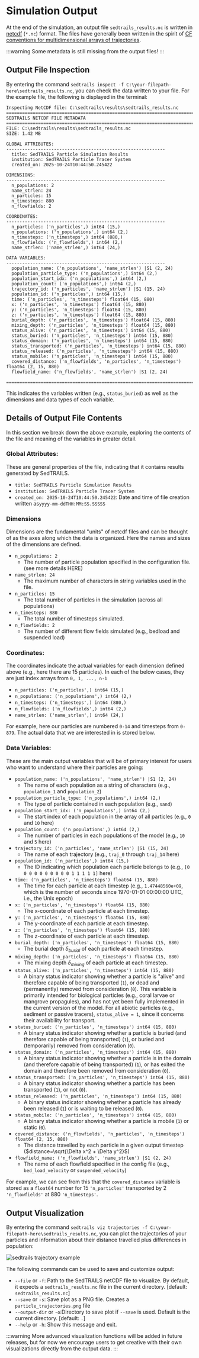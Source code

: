 # Simulation Output

At the end of the simulation, an output file ``sedtrails_results.nc`` is written in [netcdf](https://www.unidata.ucar.edu/software/netcdf) (``*.nc``) format. The files have generally been written in the spirit of [CF conventions for multidimensional arrays of trajectories](https://cfconventions.org/cf-conventions/v1.6.0/cf-conventions.html#_multidimensional_array_representation_of_trajectories).

:::warning
Some metadata is still missing from the output files!
:::


## Output File Inspection

By entering the command ``sedtrails inspect -f C:\your-filepath-here\sedtrails_results.nc``, you can check the data written to your file. For the example file, the following is displayed in the terminal:

```
Inspecting NetCDF file: C:\sedtrails\results\sedtrails_results.nc
====================================================================================
SEDTRAILS NETCDF FILE METADATA
====================================================================================
FILE: C:\sedtrails\results\sedtrails_results.nc
SIZE: 1.42 MB

GLOBAL ATTRIBUTES:
------------------------------------------------------------
  title: SedTRAILS Particle Simulation Results
  institution: SedTRAILS Particle Tracer System
  created_on: 2025-10-24T10:44:50.245422

DIMENSIONS:
------------------------------------------------------------
  n_populations: 2
  name_strlen: 24
  n_particles: 15
  n_timesteps: 880
  n_flowfields: 2

COORDINATES:
------------------------------------------------------------
  n_particles: ('n_particles',) int64 (15,)
  n_populations: ('n_populations',) int64 (2,)
  n_timesteps: ('n_timesteps',) int64 (880,)
  n_flowfields: ('n_flowfields',) int64 (2,)
  name_strlen: ('name_strlen',) int64 (24,)

DATA VARIABLES:
------------------------------------------------------------
  population_name: ('n_populations', 'name_strlen') |S1 (2, 24)
  population_particle_type: ('n_populations',) int64 (2,)
  population_start_idx: ('n_populations',) int64 (2,)
  population_count: ('n_populations',) int64 (2,)
  trajectory_id: ('n_particles', 'name_strlen') |S1 (15, 24)
  population_id: ('n_particles',) int64 (15,)
  time: ('n_particles', 'n_timesteps') float64 (15, 880)
  x: ('n_particles', 'n_timesteps') float64 (15, 880)
  y: ('n_particles', 'n_timesteps') float64 (15, 880)
  z: ('n_particles', 'n_timesteps') float64 (15, 880)
  burial_depth: ('n_particles', 'n_timesteps') float64 (15, 880)
  mixing_depth: ('n_particles', 'n_timesteps') float64 (15, 880)
  status_alive: ('n_particles', 'n_timesteps') int64 (15, 880)
  status_buried: ('n_particles', 'n_timesteps') int64 (15, 880)
  status_domain: ('n_particles', 'n_timesteps') int64 (15, 880)
  status_transported: ('n_particles', 'n_timesteps') int64 (15, 880)
  status_released: ('n_particles', 'n_timesteps') int64 (15, 880)
  status_mobile: ('n_particles', 'n_timesteps') int64 (15, 880)
  covered_distance: ('n_flowfields', 'n_particles', 'n_timesteps') float64 (2, 15, 880)
  flowfield_name: ('n_flowfields', 'name_strlen') |S1 (2, 24)

====================================================================================
```
This indicates the variables written (e.g., ``status_buried``) as well as the dimensions and data types of each variable.

## Details of Output File Contents

In this section we break down the above example, exploring the contents of the file and meaning of the variables in greater detail.

### Global Attributes:
These are general properties of the file, indicating that it contains results generated by SedTRAILS.
 - ``title: SedTRAILS Particle Simulation Results``
 - ``institution: SedTRAILS Particle Tracer System``
 - ``created_on: 2025-10-24T10:44:50.245422``: Date and time of file creation written as``yyyy-mm-ddTHH:MM:SS.SSSSS``

### Dimensions
Dimensions are the fundamental "units" of netcdf files and can be thought of as the axes along which the data is organized. Here the names and sizes of the dimensions are defined.
 - ``n_populations: 2`` 
    - The number of particle population specified in the configuration file. (see more details HERE)
 - ``name_strlen: 24`` 
    - The maximum number of characters in string variables used in the file.
 - ``n_particles: 15`` 
    - The total number of particles in the simulation (across all populations)
 - ``n_timesteps: 880`` 
    - The total number of timesteps simulated.
 - ``n_flowfields: 2`` 
    - The number of different flow fields simulated (e.g., bedload and suspended load)

### Coordinates:
The coordinates indicate the actual variables for each dimension defined above (e.g., here there are 15 particles). In each of the below cases, they are just index arrays from ``0, 1, ..., n-1``
 - ``n_particles: ('n_particles',) int64 (15,)``
 - ``n_populations: ('n_populations',) int64 (2,)``
 - ``n_timesteps: ('n_timesteps',) int64 (880,)``
 - ``n_flowfields: ('n_flowfields',) int64 (2,)``
 - ``name_strlen: ('name_strlen',) int64 (24,)``

For example, here our particles are numbered ``0-14`` and timesteps from ``0-879``. The actual data that we are interested in is stored below.

### Data Variables:
These are the main output variables that will be of primary interest for users who want to understand where their particles are going:
 - ``population_name: ('n_populations', 'name_strlen') |S1 (2, 24)``
    - The name of each population as a string of characters (e.g., ``population_1`` and ``population_2``) 
 - ``population_particle_type: ('n_populations',) int64 (2,)``
    - The type of particle contained in each population (e.g., ``sand``)
 - ``population_start_idx: ('n_populations',) int64 (2,)``
    - The start index of each population in the array of all particles (e.g., ``0`` and ``10`` here)
 - ``population_count: ('n_populations',) int64 (2,)``
    - The number of particles in each populations of the model (e.g., ``10`` and ``5`` here)
 - ``trajectory_id: ('n_particles', 'name_strlen') |S1 (15, 24)``
    - The name of each trajectory (e.g., ``traj_0`` through ``traj_14`` here)
 - ``population_id: ('n_particles',) int64 (15,)``
    - The ID indicating which population each particle belongs to (e.g., ``[0 0 0 0 0 0 0 0 0 0 1 1 1 1 1]`` here)
 - ``time: ('n_particles', 'n_timesteps') float64 (15, 880)``
    - The time for each particle at each timestep (e.g., ``1.47448560e+09``, which is the number of seconds since 1970-01-01 00:00:00 UTC, i.e., the Unix epoch)
 - ``x: ('n_particles', 'n_timesteps') float64 (15, 880)``
    - The x-coordinate of each particle at each timestep.
 - ``y: ('n_particles', 'n_timesteps') float64 (15, 880)``
    - The y-coordinate of each particle at each timestep.
 - ``z: ('n_particles', 'n_timesteps') float64 (15, 880)``
    - The z-coordinate of each particle at each timestep.
 - ``burial_depth: ('n_particles', 'n_timesteps') float64 (15, 880)``
    - The burial depth $\delta_{burial}$ of each particle at each timestep.
 - ``mixing_depth: ('n_particles', 'n_timesteps') float64 (15, 880)``
    - The mixing depth $\delta_{mixing}$ of each particle at each timestep.
 - ``status_alive: ('n_particles', 'n_timesteps') int64 (15, 880)``
    - A binary status indicator showing whether a particle is "alive" and therefore capable of being transported (``1``), or dead and (permanently) removed from consideration (``0``). This variable is primarily intended for biological particles (e.g., coral larvae or mangrove propagules), and has not yet been fully implemented in the current version of the model. For all abiotic particles (e.g., sediment or passive tracers), ``status_alive = 1``, since it concerns their availability for transport.
 - ``status_buried: ('n_particles', 'n_timesteps') int64 (15, 880)``
    - A binary status indicator showing whether a particle is buried (and therefore capable of being transported) (``1``), or buried and (temporarily) removed from consideration (``0``).
 - ``status_domain: ('n_particles', 'n_timesteps') int64 (15, 880)``
    - A binary status indicator showing whether a particle is in the domain (and therefore capable of being transported)  (``1``), or has exited the domain and therefore been removed from consideration (``0``).
 - ``status_transported: ('n_particles', 'n_timesteps') int64 (15, 880)``
    - A binary status indicator showing whether a particle has been transported (``1``), or not (``0``).
 - ``status_released: ('n_particles', 'n_timesteps') int64 (15, 880)``
    - A binary status indicator showing whether a particle has already been released (``1``) or is waiting to be released (``0``).
 - ``status_mobile: ('n_particles', 'n_timesteps') int64 (15, 880)``
    - A binary status indicator showing whether a particle is mobile (``1``) or static (``0``).
 - ``covered_distance: ('n_flowfields', 'n_particles', 'n_timesteps') float64 (2, 15, 880)``
    - The distance travelled by each particle in a given output timestep ($distance=\sqrt{\Delta x^2 + \Delta y^2}$)
 - ``flowfield_name: ('n_flowfields', 'name_strlen') |S1 (2, 24)``
    - The name of each flowfield specified in the config file (e.g., ``bed_load_velocity`` or ``suspended_velocity``)

 For example, we can see from this that the ``covered_distance`` variable is stored as a ``float64`` number for 15 ``'n_particles'`` transported by 2 ``'n_flowfields'`` at 880 ``'n_timesteps'``.

 ## Output Visualization

By entering the command ``sedtrails viz trajectories -f C:\your-filepath-here\sedtrails_results.nc``, you can plot the trajectories of your particles and information about their distance travelled plus differences in population:

![sedtrails trajectory example](../_static\img\example-trajectory-plots.png)

The following commands can be used to save and customize output:
- ``--file`` or ``-f``: Path to the SedTRAILS netCDF file to visualize. By default, it expects a ``sedtrails_results.nc`` file in the current directory. [default: ``sedtrails_results.nc``]
- ``--save`` or ``-s``: Save plot as a PNG file. Creates a ``particle_trajectories.png`` file 
- ``--output-dir`` or ``-o``:Directory to save plot if ``--save`` is used. Default is the current directory. [default: ``.``] 
- ``--help`` or ``-h``: Show this message and exit.   

:::warning
More advanced visualization functions will be added in future releases, but for now we encourage users to get creative with their own visualizations directly from the output data.
:::

